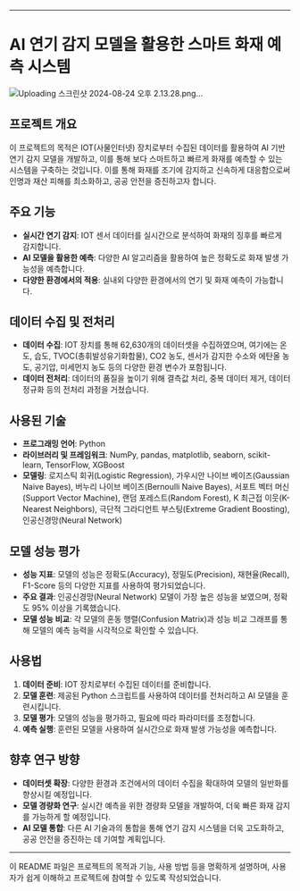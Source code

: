 

---

# AI 연기 감지 모델을 활용한 스마트 화재 예측 시스템

![Uploading 스크린샷 2024-08-24 오후 2.13.28.png…]()


## 프로젝트 개요

이 프로젝트의 목적은 IOT(사물인터넷) 장치로부터 수집된 데이터를 활용하여 AI 기반 연기 감지 모델을 개발하고, 이를 통해 보다 스마트하고 빠르게 화재를 예측할 수 있는 시스템을 구축하는 것입니다. 이를 통해 화재를 조기에 감지하고 신속하게 대응함으로써 인명과 재산 피해를 최소화하고, 공공 안전을 증진하고자 합니다.

## 주요 기능

- **실시간 연기 감지**: IOT 센서 데이터를 실시간으로 분석하여 화재의 징후를 빠르게 감지합니다.
- **AI 모델을 활용한 예측**: 다양한 AI 알고리즘을 활용하여 높은 정확도로 화재 발생 가능성을 예측합니다.
- **다양한 환경에서의 적용**: 실내외 다양한 환경에서의 연기 및 화재 예측이 가능합니다.

## 데이터 수집 및 전처리

- **데이터 수집**: IOT 장치를 통해 62,630개의 데이터셋을 수집하였으며, 여기에는 온도, 습도, TVOC(총휘발성유기화합물), CO2 농도, 센서가 감지한 수소와 에탄올 농도, 공기압, 미세먼지 농도 등의 다양한 환경 변수가 포함됩니다.
- **데이터 전처리**: 데이터의 품질을 높이기 위해 결측값 처리, 중복 데이터 제거, 데이터 정규화 등의 전처리 과정을 거쳤습니다.

## 사용된 기술

- **프로그래밍 언어**: Python
- **라이브러리 및 프레임워크**: NumPy, pandas, matplotlib, seaborn, scikit-learn, TensorFlow, XGBoost
- **모델링**: 로지스틱 회귀(Logistic Regression), 가우시안 나이브 베이즈(Gaussian Naive Bayes), 버누리 나이브 베이즈(Bernoulli Naive Bayes), 서포트 벡터 머신(Support Vector Machine), 랜덤 포레스트(Random Forest), K 최근접 이웃(K-Nearest Neighbors), 극단적 그라디언트 부스팅(Extreme Gradient Boosting), 인공신경망(Neural Network)

## 모델 성능 평가

- **성능 지표**: 모델의 성능은 정확도(Accuracy), 정밀도(Precision), 재현율(Recall), F1-Score 등의 다양한 지표를 사용하여 평가되었습니다.
- **주요 결과**: 인공신경망(Neural Network) 모델이 가장 높은 성능을 보였으며, 정확도 95% 이상을 기록했습니다.
- **모델 성능 비교**: 각 모델의 혼동 행렬(Confusion Matrix)과 성능 비교 그래프를 통해 모델의 예측 능력을 시각적으로 확인할 수 있습니다.

## 사용법

1. **데이터 준비**: IOT 장치로부터 수집된 데이터를 준비합니다.
2. **모델 훈련**: 제공된 Python 스크립트를 사용하여 데이터를 전처리하고 AI 모델을 훈련시킵니다.
3. **모델 평가**: 모델의 성능을 평가하고, 필요에 따라 파라미터를 조정합니다.
4. **예측 실행**: 훈련된 모델을 사용하여 실시간으로 화재 발생 가능성을 예측합니다.



## 향후 연구 방향

- **데이터셋 확장**: 다양한 환경과 조건에서의 데이터 수집을 확대하여 모델의 일반화를 향상시킬 예정입니다.
- **모델 경량화 연구**: 실시간 예측을 위한 경량화 모델을 개발하여, 더욱 빠른 화재 감지를 가능하게 할 예정입니다.
- **AI 모델 통합**: 다른 AI 기술과의 통합을 통해 연기 감지 시스템을 더욱 고도화하고, 공공 안전을 증진하는 데 기여할 계획입니다.


---

이 README 파일은 프로젝트의 목적과 기능, 사용 방법 등을 명확하게 설명하며, 사용자가 쉽게 이해하고 프로젝트에 참여할 수 있도록 작성되었습니다.

